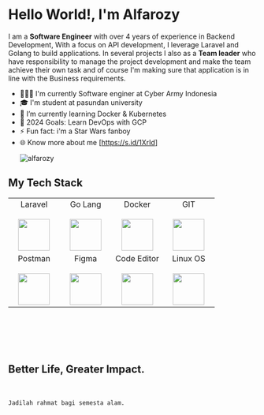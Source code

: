 # Hello World!, I'm Alfarozy
I am a <b>Software Engineer</b> with over 4 years of experience in Backend Development, With a focus on API development, I leverage Laravel and Golang to build applications. 
In several projects I also as a <b>Team leader</b> who have responsibility to manage the project development and make the team achieve their own task and of course I'm making sure that application is in line with the Business requirements.
<br>

- 👨🏻‍💻 I'm currently Software enginer at Cyber Army Indonesia
- 🎓 I'm student at pasundan university
- 🌱 I’m currently learning Docker & Kubernetes
- 🚀 2024 Goals: Learn DevOps with GCP
- ⚡ Fun fact: i'm a Star Wars fanboy 
- 🌐 Know more about me [https://s.id/1XrId]
  <p align="left"> <img src="https://komarev.com/ghpvc/?username=alfarozy&label=Profile%20views&color=0e75b6&style=flat" alt="alfarozy" /> </p>

## My Tech Stack

<table width="100%">
  <tbody>
   <tr valign="top">
      <td width="25%" align="center">
        <span>Laravel</span><br><br>
        <img height="64px" src="https://github.com/Alfarozy-AN/alfarozy.id/blob/main/src/laravel.svg">
      </td>
      <td width="25%" align="center">
        <span>Go Lang</span><br><br>
        <img height="64px" src="https://github.com/Alfarozy-AN/alfarozy.id/blob/main/src/go.svg">
      </td>
      <td width="25%" align="center">
        <span>Docker</span><br><br>
        <img height="64px" src="https://github.com/Alfarozy-AN/alfarozy.id/blob/main/src/docker.webp">
      </td>
      <td width="25%" align="center">
        <span>GIT</span><br><br>
        <img height="64px" src="https://github.com/Alfarozy-AN/alfarozy.id/blob/main/src/Git.svg">
      </td>
     </tr>
    <tr valign="top">
     <td width="25%" align="center">
        <span>Postman</span><br><br>
        <img height="64px" src="https://github.com/Alfarozy-AN/alfarozy.id/blob/main/src/postman.svg">
      </td>
      <td width="25%" align="center">
        <span>Figma</span><br><br>
        <img height="64px" src="https://github.com/Alfarozy-AN/alfarozy.id/blob/main/src/figma.svg">
      </td>
      <td width="25%" align="center">
        <span>Code Editor</span><br><br>
        <img height="64px" src="https://github.com/Alfarozy-AN/alfarozy.id/blob/main/src/visual-studio-code.svg">
      </td>
       <td width="25%" align="center">
        <span>Linux OS</span><br><br>
        <img height="64px" src="https://github.com/Alfarozy-AN/alfarozy.id/blob/main/src/linux-tux.svg">
      </td>
    </tr>
  </tbody>
</table>

<br>
<br>
<br>
<br>

## Better Life, Greater Impact.

<br>

    Jadilah rahmat bagi semesta alam.

<br>
